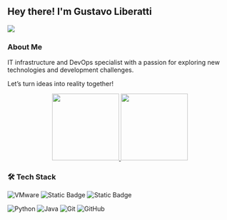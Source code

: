 <h2> Hey there! I'm Gustavo Liberatti</h2> 

![](https://img.shields.io/badge/infrastructure-developer-blue)

### About Me 
IT infrastructure and DevOps specialist with a passion for exploring new technologies and development challenges.

Let’s turn ideas into reality together!

<div align="center">
  <a href="https://github.com/liberatti">
  <img height="150em" src="https://github-readme-stats.vercel.app/api?username=liberatti&show_icons=true&theme=dracula&include_all_commits=true&count_private=true"/>
  <img height="150em" src="https://github-readme-stats.vercel.app/api/top-langs/?username=liberatti&layout=compact&langs_count=7&theme=dracula"/>
  </a>
</div>

### 🛠 Tech Stack
![VMware](https://img.shields.io/badge/VMware-Docker-blue)
![Static Badge](https://img.shields.io/badge/Windows-Linux-red)
![Static Badge](https://img.shields.io/badge/Ansible-Jenkins-y)

![Python](https://img.shields.io/badge/-Python-05122A?style=flat&logo=python)
![Java](https://img.shields.io/badge/-Java-05122A?style=flat&logo=Java&logoColor=FFA518)
![Git](https://img.shields.io/badge/-Git-05122A?style=flat&logo=git)
![GitHub](https://img.shields.io/badge/-GitHub-05122A?style=flat&logo=github)
